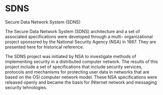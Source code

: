 # SDNS
Secure Data Network System (SDNS)

The Secure Data Network System (SDNS) architecture and a set of associated specifications were developed through a multi- organizational project sponsored by the National Security Agency (NSA) in 1987. They are presented here for historical reference.

The SDNS project was initiated by NSA to investigate methods of implementing security in a distributed computer network. The results of this project include a set of specifications that include security services, protocols and mechanisms for protecting user data in networks that are based on the OSI computer network model. These NSA specifications were released openly and became the basis for INternet network and messaging security tehnologies.

